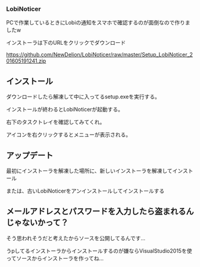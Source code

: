 ### LobiNoticer

PCで作業しているときにLobiの通知をスマホで確認するのが面倒なので作りましたw

インストーラは下のURLをクリックでダウンロード

https://github.com/NewDelion/LobiNoticer/raw/master/Setup_LobiNoticer_201605191241.zip

## インストール

ダウンロードしたら解凍して中に入ってるsetup.exeを実行する。

インストールが終わるとLobiNoticerが起動する。

右下のタスクトレイを確認してみてくれ。

アイコンを右クリックするとメニューが表示される。

## アップデート

最初にインストーラを解凍した場所に、新しいインストーラを解凍してインストール

または、古いLobiNoticerをアンインストールしてインストールする

## メールアドレスとパスワードを入力したら盗まれるんじゃないかって？

そう思われそうだと考えたからソースを公開してるんです…

うpしてるインストーラからインストールするのが嫌ならVisualStudio2015を使ってソースからインストーラを作ってね…
